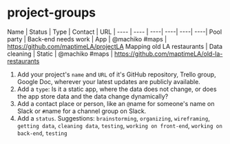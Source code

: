 # project-groups


Name  | Status | Type | Contact | URL |
---- | ---- | ----| ----| ----| ----|
Pool party  | Back-end needs work | App | @machiko #maps | https://github.com/maptimeLA/projectLA
Mapping old LA restaurants  | Data cleaning | Static | @machiko #maps | https://github.com/maptimeLA/old-la-restaurants


1. Add your project's `name` and `URL` of it's GitHub repository, Trello group, Google Doc, wherever your latest updates are publicly available.
2. Add a `type`: Is it a static app, where the data does not change, or does the app store data and the data change dynamically?
3. Add a contact place or person, like an `@`name for someone's name on Slack or `#`name for a channel group on Slack.
4. Add a `status`. Suggestions: `brainstorming`, `organizing`, `wireframing`, `getting data`, `cleaning data`, `testing`, `working on front-end`, `working on back-end`, `testing`
